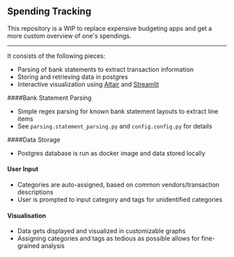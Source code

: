 ## Spending Tracking 

This repository is a WIP to replace expensive budgeting apps and get a more custom overview of one's spendings.

-----------------
It consists of the following pieces:
* Parsing of bank statements to extract transaction information
* Storing and retrieving data in postgres
* Interactive visualization using [Altair](https://altair-viz.github.io/) and [Streamlit](https://streamlit.io/)

####Bank Statement Parsing
* Simple regex parsing for known bank statement layouts to extract line items
* See `parsing.statement_parsing.py` and `config.config.py` for details 


####Data Storage
* Postgres database is run as docker image and data stored locally

#### User Input
* Categories are auto-assigned, based on common vendors/transaction descriptions
* User is prompted to input category and tags for unidentified categories

#### Visualisation
* Data gets displayed and visualized in customizable graphs
* Assigning categories and tags as tedious as possible allows for fine-grained analysis 


